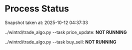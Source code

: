 # Process Status

Snapshot taken at: 2025-10-12 04:37:33

../wintrd/trade_algo.py --task price_update: **NOT RUNNING**

../wintrd/trade_algo.py --task buy_sell: **NOT RUNNING**

